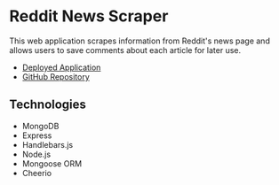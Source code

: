 # Reddit News Scraper

This web application scrapes information from Reddit's news page and allows users to save comments about each article for later use.

* [Deployed Application](https://reddit-news-scraper.herokuapp.com/)
* [GitHub Repository](https://github.com/colinmcdaniel/news-scraper)

## Technologies

* MongoDB
* Express
* Handlebars.js
* Node.js
* Mongoose ORM
* Cheerio


